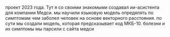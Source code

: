 проект 2023 года. 
Тут я со своими знакомыми создавал ии-асистента для компании Медси. 
мы научили языковую модель опредялять по симптомам чем заболел человек на основе векторного расстояния. 
по  сути мы создали модель, которая предсказывает код МКБ-10. 
болезни и их симптомы мы парсили с сайта медси
